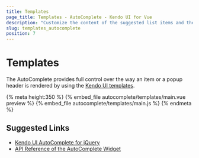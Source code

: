 ```yaml
---
title: Templates
page_title: Templates - AutoComplete - Kendo UI for Vue
description: "Customize the content of the suggested list items and the suggested list elements of a Kendo UI AutoComplete wrapper for Vue."
slug: templates_autocomplete
position: 7
---
```


# Templates

The AutoComplete provides full control over the way an item or a popup header is rendered by using the [Kendo UI templates](https://docs.telerik.com/kendo-ui/framework/templates/overview).

{% meta height:350 %}
{% embed_file autocomplete/templates/main.vue preview %}
{% embed_file autocomplete/templates/main.js %}
{% endmeta %}

## Suggested Links

* [Kendo UI AutoComplete for jQuery](https://docs.telerik.com/kendo-ui/controls/editors/autocomplete/overview)
* [API Reference of the AutoComplete Widget](https://docs.telerik.com/kendo-ui/api/javascript/ui/autocomplete)
